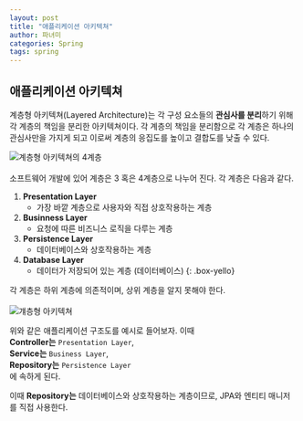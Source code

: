 ```yaml
---
layout: post
title: "애플리케이션 아키텍쳐"
author: 파녀미
categories: Spring
tags: spring
---
```



## 애플리케이션 아키텍쳐

<span><blue>계층형 아키텍쳐(Layered Architecture)</blue></span>는 각 구성 요소들의 **관심사를 분리**하기 위해 각 계층의 책임을 분리한 아키텍쳐이다. 각 계층의 책임을 분리함으로 각 계층은 하나의 관심사만을 가지게 되고 이로써 계층의 응집도를 높이고 결합도를 낮출 수 있다.  

![계층형 아키텍쳐의 4계층](https://github.com/lcqff/lcqff.github.io/assets/71930280/14021ecd-c510-48b1-a4d6-39963fe4bb51)
<br/><br/>
소프트웨어 개발에 있어 계층은 3 혹은 4계층으로 나누어 진다. 각 계층은 다음과 같다.


1. **Presentation Layer**
    - 가장 바깥 계층으로 사용자와 직접 상호작용하는 계층  
2. **Businness Layer**
    - 요청에 따른 비즈니스 로직을 다루는 계층
3. **Persistence Layer**
    - 데이터베이스와 상호작용하는 계층
4. **Database Layer**
    - 데이터가 저장되어 있는 계층 (데이터베이스)
{: .box-yello}


<red>각 계층은 하위 계층에 의존적이며, 상위 계층을 알지 못해야 한다.</red>
<br/><br/>
<img alt="걔층형 아키텍쳐" src="https://github.com/lcqff/lcqff.github.io/assets/71930280/bb245470-d783-4fea-8029-b0888dafce12">

위와 같은 애플리케이션 구조도를 예시로 들어보자. 이때  
**Controller는** `Presentation Layer`,  
**Service는** `Business Layer`,  
**Repository는** `Persistence Layer`  
에 속하게 된다.  

이때 **Repository는** 데이터베이스와 상호작용하는 계층이므로, JPA와 엔티티 매니저를 직접 사용한다.  



 